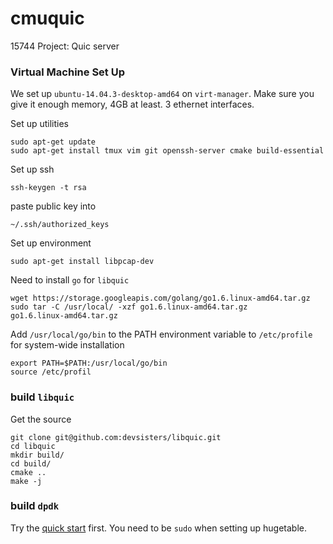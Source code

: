 # cmuquic
15744 Project: Quic server

### Virtual Machine Set Up
We set up ``ubuntu-14.04.3-desktop-amd64`` on ``virt-manager``. Make sure you give it enough memory, 4GB at least. 3 ethernet interfaces.

Set up utilities

    sudo apt-get update
    sudo apt-get install tmux vim git openssh-server cmake build-essential

Set up ssh

    ssh-keygen -t rsa

paste public key into

    ~/.ssh/authorized_keys
  
Set up environment

    sudo apt-get install libpcap-dev 

Need to install ``go`` for ``libquic``

    wget https://storage.googleapis.com/golang/go1.6.linux-amd64.tar.gz
    sudo tar -C /usr/local/ -xzf go1.6.linux-amd64.tar.gz
    go1.6.linux-amd64.tar.gz 

Add ``/usr/local/go/bin`` to the PATH environment variable to ``/etc/profile`` for system-wide installation

    export PATH=$PATH:/usr/local/go/bin
    source /etc/profil

### build ``libquic``
Get the source

    git clone git@github.com:devsisters/libquic.git
    cd libquic
    mkdir build/
    cd build/
    cmake ..
    make -j
    
### build ``dpdk``
Try the [quick start](http://dpdk.org/doc/quick-start) first. You need to be ``sudo`` when setting up hugetable.

